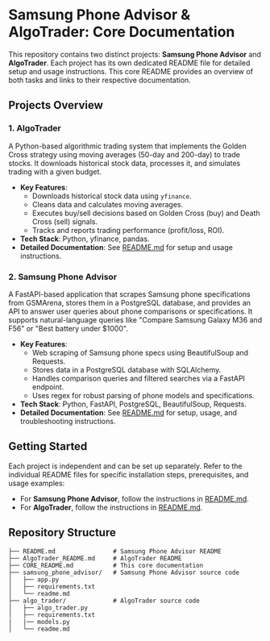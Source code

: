 # Samsung Phone Advisor & AlgoTrader: Core Documentation

This repository contains two distinct projects: **Samsung Phone Advisor** and **AlgoTrader**. Each project has its own dedicated README file for detailed setup and usage instructions. This core README provides an overview of both tasks and links to their respective documentation.

## Projects Overview

### 1. AlgoTrader
A Python-based algorithmic trading system that implements the Golden Cross strategy using moving averages (50-day and 200-day) to trade stocks. It downloads historical stock data, processes it, and simulates trading with a given budget.

- **Key Features**:
  - Downloads historical stock data using `yfinance`.
  - Cleans data and calculates moving averages.
  - Executes buy/sell decisions based on Golden Cross (buy) and Death Cross (sell) signals.
  - Tracks and reports trading performance (profit/loss, ROI).
- **Tech Stack**: Python, yfinance, pandas.
- **Detailed Documentation**: See [README.md](https://github.com/nahidn4p/GTRBD-SUBMISSION/blob/main/Algo-Trader/readme.md) for setup and usage instructions.

### 2. Samsung Phone Advisor
A FastAPI-based application that scrapes Samsung phone specifications from GSMArena, stores them in a PostgreSQL database, and provides an API to answer user queries about phone comparisons or specifications. It supports natural-language queries like "Compare Samsung Galaxy M36 and F56" or "Best battery under $1000".

- **Key Features**:
  - Web scraping of Samsung phone specs using BeautifulSoup and Requests.
  - Stores data in a PostgreSQL database with SQLAlchemy.
  - Handles comparison queries and filtered searches via a FastAPI endpoint.
  - Uses regex for robust parsing of phone models and specifications.
- **Tech Stack**: Python, FastAPI, PostgreSQL, BeautifulSoup, Requests.
- **Detailed Documentation**: See [README.md](https://github.com/nahidn4p/GTRBD-SUBMISSION/blob/main/Samsung-Phone-Advisor/readme.md) for setup, usage, and troubleshooting instructions.



## Getting Started
Each project is independent and can be set up separately. Refer to the individual README files for specific installation steps, prerequisites, and usage examples:
- For **Samsung Phone Advisor**, follow the instructions in [README.md](https://github.com/nahidn4p/GTRBD-SUBMISSION/blob/main/Samsung-Phone-Advisor/readme.md).
- For **AlgoTrader**, follow the instructions in [README.md]([AlgoTrader_README.md](https://github.com/nahidn4p/GTRBD-SUBMISSION/blob/main/Algo-Trader/readme.md)).

## Repository Structure
```
├── README.md                # Samsung Phone Advisor README
├── AlgoTrader_README.md     # AlgoTrader README
├── CORE_README.md           # This core documentation
├── samsung_phone_advisor/   # Samsung Phone Advisor source code
│   ├── app.py
│   ├── requirements.txt
│   └── readme.md
├── algo_trader/             # AlgoTrader source code
│   ├── algo_trader.py
│   ├── requirements.txt
|   |── models.py
│   └── readme.md
```
